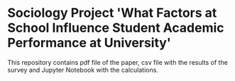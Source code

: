 # Sociology Project 'What Factors at School Influence Student Academic Performance at University'

This repository contains pdf file of the paper, csv file with the results of the survey and Jupyter Notebook with the calculations.
